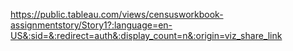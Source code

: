 https://public.tableau.com/views/censusworkbook-assignmentstory/Story1?:language=en-US&:sid=&:redirect=auth&:display_count=n&:origin=viz_share_link
